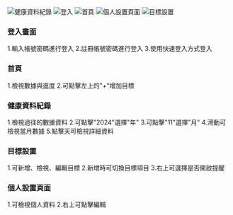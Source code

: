 
![健康資料紀錄](https://github.com/user-attachments/assets/857b68f0-4ff9-4fbb-b5e6-a09ebdb675bd)
![登入](https://github.com/user-attachments/assets/0332498a-c612-4eaf-a7aa-459bcb251cae)
![首頁](https://github.com/user-attachments/assets/ff77e8b8-bda3-4242-af42-b809f1d651df)
![個人設置頁面](https://github.com/user-attachments/assets/c01097de-118a-4e35-b9e6-4599e61ad9a6)
![目標設置](https://github.com/user-attachments/assets/2cf21f33-4d0a-474d-9d3b-4818504a76e9)
### 登入畫面
1.輸入帳號密碼進行登入
2.註冊帳號密碼進行登入
3.使用快速登入方式登入
### 首頁
1.檢視數據與進度
2.可點擊左上的"+"增加目標
### 健康資料紀錄
1.檢視過往的數據資料
2.可點擊"2024"選擇"年"
3.可點擊"11"選擇"月"
4.滑動可檢視當月數據
5.點擊天可檢視詳細資料
### 目標設置
1.可新增、檢視、編輯目標
2.新增時可切換目標項目
3.右上可選擇是否開啟提醒
### 個人設置頁面
1.可檢視個人資料
2.右上可點擊編輯
